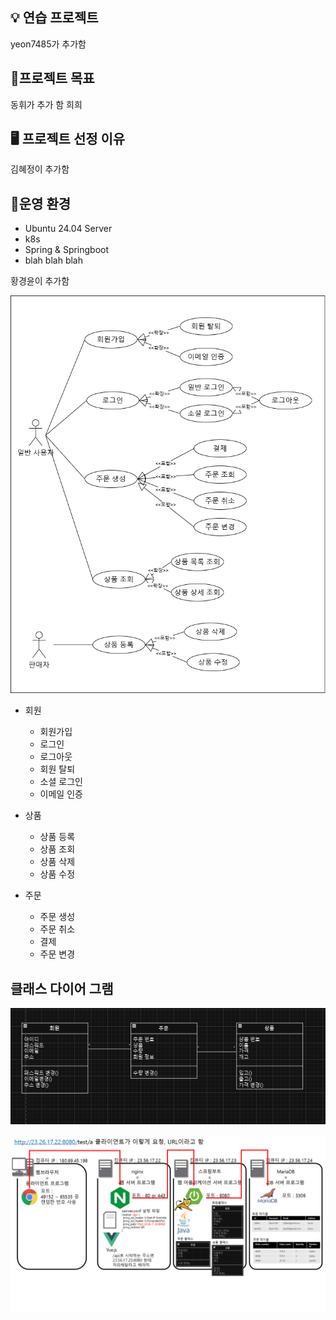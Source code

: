 ## 💡 연습 프로젝트
yeon7485가 추가함

## 📍프로젝트 목표
동휘가 추가 함 희희 

## 🖥️ 프로젝트 선정 이유
김혜정이 추가함

## 🚥운영 환경

* Ubuntu 24.04 Server
* k8s
* Spring & Springboot
* blah blah blah

황경윤이 추가함


![usecase](usecase.png)

- 회원
	- 회원가입
    - 로그인
    - 로그아웃
    - 회원 탈퇴
    - 소셜 로그인
    - 이메일 인증 

- 상품 
	- 상품 등록
    - 상품 조회
    - 상품 삭제
    - 상품 수정 

- 주문 
	- 주문 생성
    - 주문 취소
    - 결제
    - 주문 변경
## 클래스 다이어 그램 

![클래스다이어그램](클래스다이어그램.png)

![ppt](객체지향.png)